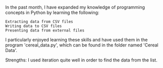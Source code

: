 In the past month, I have expanded my knowledge of programming concepts in Python by learning the following:

    Extracting data from CSV files
    Writing data to CSV files
    Presenting data from external files

I particularly enjoyed learning these skills and have used them in the program 'cereal_data.py', which can be found in the folder named 'Cereal Data'.

Strengths: I used iteration quite well in order to find the data from the list.
